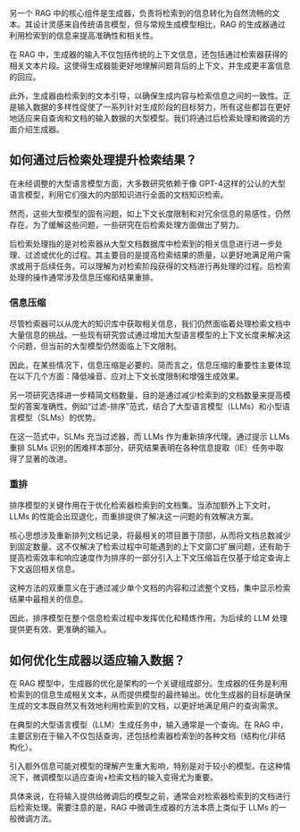 另一个 RAG 中的核心组件是生成器，负责将检索到的信息转化为自然流畅的文本。其设计灵感来自传统语言模型，但与常规生成模型相比，RAG 的生成器通过利用检索到的信息来提高准确性和相关性。

在 RAG 中，生成器的输入不仅包括传统的上下文信息，还包括通过检索器获得的相关文本片段。这使得生成器能更好地理解问题背后的上下文，并生成更丰富信息的回应。

此外，生成器由检索到的文本引导，以确保生成内容与检索信息之间的一致性。正是输入数据的多样性促使了一系列针对生成阶段的目标努力，所有这些都旨在更好地适应来自查询和文档的输入数据的大型模型。我们将通过后检索处理和微调的方面介绍生成器。

## 如何通过后检索处理提升检索结果？
在未经调整的大型语言模型方面，大多数研究依赖于像 GPT-4这样的公认的大型语言模型，利用它们强大的内部知识进行全面的文档知识检索。

然而，这些大型模型的固有问题，如上下文长度限制和对冗余信息的易感性，仍然存在。为了缓解这些问题，一些研究在后检索处理方面做出了努力。

后检索处理指的是对检索器从大型文档数据库中检索到的相关信息进行进一步处理、过滤或优化的过程。其主要目的是提高检索结果的质量，以更好地满足用户需求或用于后续任务。可以理解为对检索阶段获得的文档进行再处理的过程。后检索处理的操作通常涉及信息压缩和结果重排。

### 信息压缩
尽管检索器可以从庞大的知识库中获取相关信息，我们仍然面临着处理检索文档中大量信息的挑战。一些现有研究尝试通过增加大型语言模型的上下文长度来解决这个问题，但当前的大型模型仍然面临上下文限制。

因此，在某些情况下，信息压缩是必要的。简而言之，信息压缩的重要性主要体现在以下几个方面：降低噪音、应对上下文长度限制和增强生成效果。

另一项研究选择进一步精简文档数量，目的是通过减少检索到的文档数量来提高模型的答案准确性。例如“过滤-排序”范式，结合了大型语言模型（LLMs）和小型语言模型（SLMs）的优势。

在这一范式中，SLMs 充当过滤器，而 LLMs 作为重新排序代理。通过提示 LLMs 重排 SLMs 识别的困难样本部分，研究结果表明在各种信息提取（IE）任务中取得了显著的改进。

### 重排
排序模型的关键作用在于优化检索器检索到的文档集。当添加额外上下文时，LLMs 的性能会出现退化，而重排提供了解决这一问题的有效解决方案。

核心思想涉及重新排列文档记录，将最相关的项目置于顶部，从而将文档总数减少到固定数量。这不仅解决了检索过程中可能遇到的上下文窗口扩展问题，还有助于提高检索效率和响应速度作为排序的一部分引入上下文压缩旨在仅基于给定查询上下文返回相关信息。

这种方法的双重意义在于通过减少单个文档的内容和过滤整个文档，集中显示检索结果中最相关的信息。

因此，排序模型在整个信息检索过程中发挥优化和精炼作用，为后续的 LLM 处理提供更有效、更准确的输入。

## 如何优化生成器以适应输入数据？
在 RAG 模型中，生成器的优化是架构的一个关键组成部分。生成器的任务是利用检索到的信息生成相关文本，从而提供模型的最终输出。优化生成器的目标是确保生成的文本既自然又有效地利用检索到的文档，以更好地满足用户的查询需求。

在典型的大型语言模型（LLM）生成任务中，输入通常是一个查询。在 RAG 中，主要区别在于输入不仅包括查询，还包括检索器检索到的各种文档（结构化/非结构化）。

引入额外信息可能对模型的理解产生重大影响，特别是对于较小的模型。在这种情况下，微调模型以适应查询+检索文档的输入变得尤为重要。

具体来说，在将输入提供给微调后的模型之前，通常会对检索器检索到的文档进行后检索处理。需要注意的是，RAG 中微调生成器的方法本质上类似于 LLMs 的一般微调方法。

